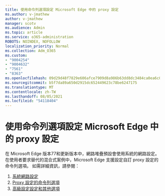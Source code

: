 ```yaml
---
title: 使用命令列選項設定 Microsoft Edge 中的 proxy 設定
ms.author: v-jmathew
author: v-jmathew
manager: scotv
ms.audience: Admin
ms.topic: article
ms.service: o365-administration
ROBOTS: NOINDEX, NOFOLLOW
localization_priority: Normal
ms.collection: Adm_O365
ms.custom:
- "9004254"
- "9004632"
- "7561"
- "8363"
ms.openlocfilehash: 09d29d48f7829e606afce7909d8a986b63dd8dc3484ca0ea6c07af60bc8f1a23
ms.sourcegitcommit: b5f7da89a650d2915dc652449623c78be6247175
ms.translationtype: MT
ms.contentlocale: zh-TW
ms.lasthandoff: 08/05/2021
ms.locfileid: "54118404"
---
```

# <a name="use-command-line-options-to-configure-proxy-settings-in-microsoft-edge"></a>使用命令列選項設定 Microsoft Edge 中的 proxy 設定

在 Microsoft Edge 版本77和更新版本中，網路堆疊預設會使用系統的網路設定。 在使用者要求替代的混合式案例中，Microsoft Edge 支援設定自訂 proxy 設定的命令列選項。 如需詳細資訊，請參閱：

1. [系統網路設定](https://go.microsoft.com/fwlink/?linkid=2133962)
2. [Proxy 設定的命令列選項](https://go.microsoft.com/fwlink/?linkid=2134292)
3. [高級設定設定和其他選項](https://go.microsoft.com/fwlink/?linkid=2134293)
